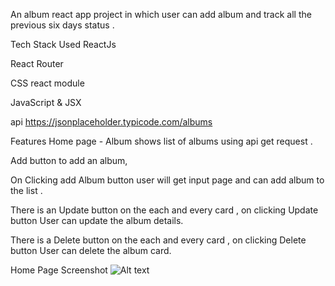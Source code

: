 An album react app project in which user can add album and track all the previous six days status .

Tech Stack Used
ReactJs

React Router

CSS react module

JavaScript & JSX

api https://jsonplaceholder.typicode.com/albums

Features
Home page - Album
shows list of albums using api get request .

Add button to add an album,

On Clicking add Album button user will get input page and can add album to the list .

There is an Update button on the each and every card , on clicking Update button User can update the album details.

There is a Delete button on the each and every card , on clicking Delete button User can delete the album card.

Home Page Screenshot
![Alt text](https://file%2B.vscode-resource.vscode-cdn.net/c%3A/Users/Amit/Downloads/album%20app.JPG?version%3D1675438706826)